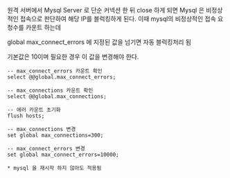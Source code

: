 
원격 서버에서 Mysql Server 로 단순 커넥션 한 뒤 close 하게 되면
Mysql 은 비정상적인 접속으로 판단하여 해당 IP를 블럭킹하게 된다.
이때 mysql의 비정상적인 접속 요청수를 카운트 하는데

global max_connect_errors 에 지정된 값을 넘기면 자동 블럭킹처리 됨

기본값은 10이며 필요한 경우 이 값을 변경해야 한다.

```
-- max_connect_errors 카운트 확인
select @@global.max_connect_errors;

-- max_connections 카운트 확인
select @@global.max_connections;

-- 에러 카운트 초기화
flush hosts;

-- max_connections 변경
set global max_connections=300;

-- max_connect_errors 변경
set global max_connect_errors=10000;

* mysql 을 재시작 하지 않아도 적용됨

```